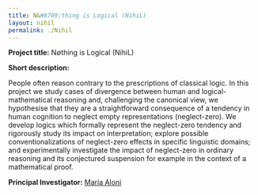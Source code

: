 ```yaml
---
title: N&#8709;thing is Logical (NihiL)
layout: nihil
permalink: ./Nihil
---
```


**Project title:** N&#8709;thing is Logical (NihiL)

**Short description:** 

  People often reason contrary to the prescriptions of classical logic. In this project we study cases of divergence between human and logical-mathematical reasoning  and, challenging the canonical view, we hypothesise that they are a straightforward consequence of a tendency in human cognition to neglect empty representations (neglect-zero). We develop logics which formally represent the neglect-zero tendency and rigorously study its impact on interpretation; explore possible conventionalizations of neglect-zero effects in specific linguistic domains; and experimentally investigate the impact of neglect-zero in ordinary reasoning and its conjectured suspension for example in the context of a mathematical proof.

**Principal Investigator:** 
[Maria Aloni](https://www.marialoni.org) 
